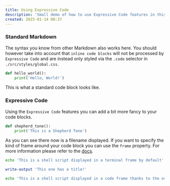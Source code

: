 ```yaml
---
title: Using Expressive Code
description: 'Small demo of how to use Expressive Code features in this template'
created: 2025-01-14 00:37
---
```


### Standard Markdown

The syntax you know from other Markdown also works here. You should however take into account that `inline code blocks` will not be processed by `Expressive Code` and are instead only styled via the `.code` selector in `./src/styles/global.css`.

```py
def hello_world():
    print('Hello, World!')
```

This is what a standard code block looks like.

### Expressive Code

Using the `Expressive Code` features you can add a bit more fancy to your code blocks.

```py title="shepherd_tone.py"
def shepherd_tone():
    print('This is a Shepherd Tone')
```

As you can see there now is a filename displayed. If you want to specify the kind of frame around your code block you can use the `frame` property.
For more information please refer to the [docs](https://expressive-code.com/key-features/frames/).

```sh
echo 'This is a shell script displayed in a terminal frame by default'
```

```powershell title="hello title"
write-output 'This one has a title!'
```

```sh title="install.sh" frame="code"
echo 'This is a shell script displayed in a code frame thanks to the override
```
